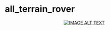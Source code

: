 # all_terrain_rover

<div align="center">
  <a href="https://youtu.be/klgijVYz34E"><img src="https://youtu.be/klgijVYz34E/0.jpg" alt="IMAGE ALT TEXT"></a>
</div>
